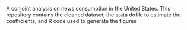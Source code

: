 A conjoint analysis on news consumption in the United States. This repository contains the cleaned dataset, the stata dofile to estimate the coefficients, and R code used to generate the figures
